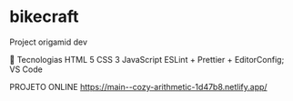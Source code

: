 # bikecraft

Project origamid dev 

🔧 Tecnologias
HTML 5
CSS 3
JavaScript
ESLint + Prettier + EditorConfig;
VS Code


PROJETO ONLINE
https://main--cozy-arithmetic-1d47b8.netlify.app/
